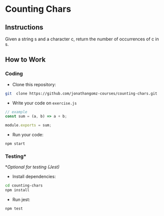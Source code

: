 # Counting Chars

## Instructions
Given a string s and a character c, return the number of occurrences of c in s.

## How to Work

### Coding
- Clone this repository:

```bash
git  clone https://github.com/jonathangomz-courses/counting-chars.git
```

- Write your code on `exercise.js`

```javascript
// example
const sum = (a, b) => a + b;

module.exports = sum;
```

- Run your code:

```bash
npm start
```

### Testing*
**Optional for testing (Jest)*

- Install dependencies:

```bash
cd counting-chars
npm install
```

- Run jest:
```
npm test
```
